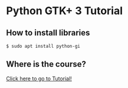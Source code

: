 # Python GTK+ 3 Tutorial

## How to install libraries
```
$ sudo apt install python-gi
```

## Where is the course?
[Click here to go to Tutorial!](https://python-gtk-3-tutorial.readthedocs.io/en/latest/index.html)
